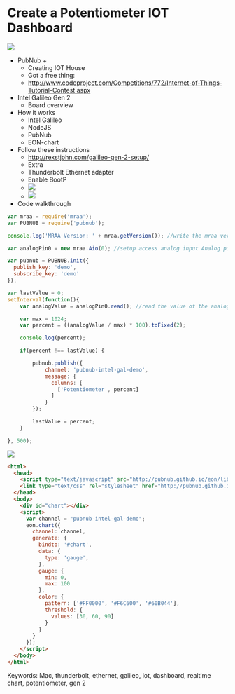 # Create a Potentiometer IOT Dashboard

![](http://i.imgur.com/4aerUHX.gif)

* PubNub + 
  * Creating IOT House
  * Got a free thing:
  * http://www.codeproject.com/Competitions/772/Internet-of-Things-Tutorial-Contest.aspx
* Intel Galileo Gen 2
  * Board overview 
* How it works
  * Intel Galileo
  * NodeJS
  * PubNub
  * EON-chart 
* Follow these instructions
  * http://rexstjohn.com/galileo-gen-2-setup/
  * Extra
   * Thunderbolt Ethernet adapter
   * Enable BootP
   * ![](http://i.imgur.com/cvKgdsN.png)
   * ![](http://i.imgur.com/L9rIytE.jpg)
* Code walkthrough


```js
var mraa = require('mraa');
var PUBNUB = require('pubnub');

console.log('MRAA Version: ' + mraa.getVersion()); //write the mraa version to the console

var analogPin0 = new mraa.Aio(0); //setup access analog input Analog pin #0 (A0)

var pubnub = PUBNUB.init({
  publish_key: 'demo',
  subscribe_key: 'demo'
});

var lastValue = 0;
setInterval(function(){
    var analogValue = analogPin0.read(); //read the value of the analog pin

    var max = 1024;
    var percent = ((analogValue / max) * 100).toFixed(2);

    console.log(percent);

    if(percent !== lastValue) {

        pubnub.publish({
            channel: 'pubnub-intel-gal-demo',
            message: {
              columns: [
                ['Potentiometer', percent]
              ]
            }
        });

        lastValue = percent;
    }

}, 500);
```

![](http://i.imgur.com/vtKPWmG.gif)

```html
<html>
  <head>
    <script type="text/javascript" src="http://pubnub.github.io/eon/lib/eon.js"></script>
    <link type="text/css" rel="stylesheet" href="http://pubnub.github.io/eon/lib/eon.css" />
  </head>
  <body>
    <div id="chart"></div>
    <script>
      var channel = "pubnub-intel-gal-demo";
      eon.chart({
        channel: channel,
        generate: {
          bindto: '#chart',
          data: {
            type: 'gauge',
          },
          gauge: {
            min: 0,
            max: 100
          },
          color: {
            pattern: ['#FF0000', '#F6C600', '#60B044'],
            threshold: {
              values: [30, 60, 90]
            }
          }
        }
      });
    </script>
  </body>
</html>
```

Keywords: Mac, thunderbolt, ethernet, galileo, iot, dashboard, realtime chart, potentiometer, gen 2 
